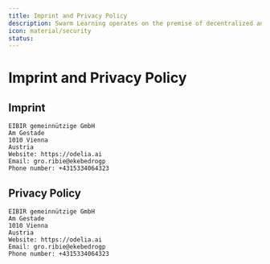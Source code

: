 ```yaml
---
title: Imprint and Privacy Policy
description: Swarm Learning operates on the premise of decentralized and secure machine learning.
icon: material/security
status:
---
```


# Imprint and Privacy Policy

## Imprint

```
EIBIR gemeinnützige GmbH
Am Gestade
1010 Vienna
Austria
Website: https://odelia.ai
Email: gro.ribie@ekebedrogp
Phone number: +4315334064323
```

## Privacy Policy

```
EIBIR gemeinnützige GmbH
Am Gestade
1010 Vienna
Austria
Website: https://odelia.ai
Email: gro.ribie@ekebedrogp
Phone number: +4315334064323
``````